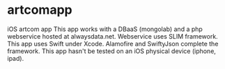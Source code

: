 # artcomapp
iOS artcom app
This app works with a DBaaS (mongolab) and a php webservice hosted at alwaysdata.net. Webservice uses SLIM framework.
This app uses Swift under Xcode.
Alamofire and SwiftyJson complete the framework.
This app hasn't be tested on an iOS physical device (iphone, ipad).
